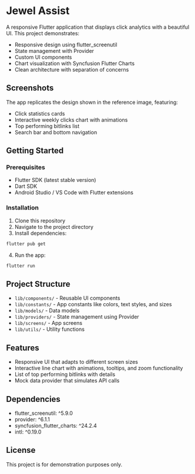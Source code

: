 # Jewel Assist

A responsive Flutter application that displays click analytics with a beautiful UI. This project demonstrates:

- Responsive design using flutter_screenutil
- State management with Provider
- Custom UI components
- Chart visualization with Syncfusion Flutter Charts
- Clean architecture with separation of concerns

## Screenshots

The app replicates the design shown in the reference image, featuring:
- Click statistics cards
- Interactive weekly clicks chart with animations
- Top performing bitlinks list
- Search bar and bottom navigation

## Getting Started

### Prerequisites

- Flutter SDK (latest stable version)
- Dart SDK
- Android Studio / VS Code with Flutter extensions

### Installation

1. Clone this repository
2. Navigate to the project directory
3. Install dependencies:

```bash
flutter pub get
```

4. Run the app:

```bash
flutter run
```

## Project Structure

- `lib/components/` - Reusable UI components
- `lib/constants/` - App constants like colors, text styles, and sizes
- `lib/models/` - Data models
- `lib/providers/` - State management using Provider
- `lib/screens/` - App screens
- `lib/utils/` - Utility functions

## Features

- Responsive UI that adapts to different screen sizes
- Interactive line chart with animations, tooltips, and zoom functionality
- List of top performing bitlinks with details
- Mock data provider that simulates API calls

## Dependencies

- flutter_screenutil: ^5.9.0
- provider: ^6.1.1
- syncfusion_flutter_charts: ^24.2.4
- intl: ^0.19.0

## License

This project is for demonstration purposes only.
